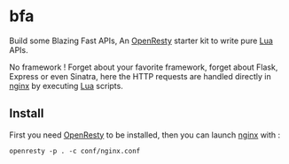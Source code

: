 bfa
===

Build some Blazing Fast APIs, An [OpenResty][1] starter kit to write pure
[Lua][2] APIs.

No framework ! Forget about your favorite framework, forget about Flask,
Express or even Sinatra, here the HTTP requests are handled directly in
[nginx][3] by executing [Lua][2] scripts.

Install
-------

First you need [OpenResty][1] to be installed, then you can launch [nginx][3]
with :

```shell
openresty -p . -c conf/nginx.conf
```

[1]: https://github.com/openresty
[2]: http://www.lua.org
[3]: https://nginx.org
